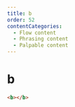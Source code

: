 ```yaml
---
title: b
order: 52
contentCategories:
  - Flow content
  - Phrasing content
  - Palpable content
---
```

# b

```html
<b></b>
```

